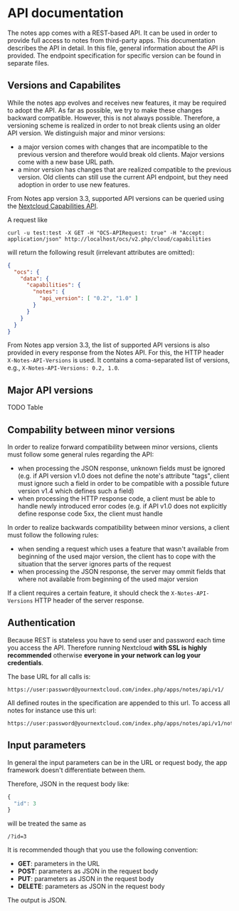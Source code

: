 # API documentation

The notes app comes with a REST-based API.
It can be used in order to provide full access to notes from third-party apps.
This documentation describes the API in detail.
In this file, general information about the API is provided.
The endpoint specification for specific version can be found in separate files.


## Versions and Capabilites

While the notes app evolves and receives new features, it may be required to adopt the API.
As far as possible, we try to make these changes backward compatible.
However, this is not always possible.
Therefore, a versioning scheme is realized in order to not break clients using an older API version.
We distinguish major and minor versions:

- a major version comes with changes that are incompatible to the previous version and therefore would break old clients. Major versions come with a new base URL path.
- a minor version has changes that are realized compatible to the previous version. Old clients can still use the current API endpoint, but they need adoption in order to use new features.

From Notes app version 3.3, supported API versions can be queried using the [Nextcloud Capabilities API](https://docs.nextcloud.com/server/latest/developer_manual/client_apis/OCS/ocs-api-overview.html#capabilities-api).

A request like

	curl -u test:test -X GET -H "OCS-APIRequest: true" -H "Accept: application/json" http://localhost/ocs/v2.php/cloud/capabilities 

will return the following result (irrelevant attributes are omitted):

```json
{
  "ocs": {
    "data": {
      "capabilities": {
        "notes": {
          "api_version": [ "0.2", "1.0" ]
        }
      }
    }
  }
}
```

From Notes app version 3.3, the list of supported API versions is also provided in every response from the Notes API.
For this, the HTTP header `X-Notes-API-Versions` is used.
It contains a coma-separated list of versions, e.g., `X-Notes-API-Versions: 0.2, 1.0`.


## Major API versions

TODO Table

## Compability between minor versions

In order to realize forward compatibility between minor versions, clients must follow some general rules regarding the API:

- when processing the JSON response, unknown fields must be ignored (e.g. if API version v1.0 does not define the note's attribute "tags", client must ignore such a field in order to be compatible with a possible future version v1.4 which defines such a field)
- when processing the HTTP response code, a client must be able to handle newly introduced error codes (e.g. if API v1.0 does not explicitly define response code 5xx, the client must handle 

In order to realize backwards compatibility between minor versions, a client must follow the following rules:

- when sending a request which uses a feature that wasn't available from beginning of the used major version, the client has to cope with the situation that the server ignores parts of the request
- when processing the JSON response, the server may ommit fields that where not available from beginning of the used major version

If a client requires a certain feature, it should check the `X-Notes-API-Versions` HTTP header of the server response.


## Authentication

Because REST is stateless you have to send user and password each time you access the API.
Therefore running Nextcloud **with SSL is highly recommended** otherwise **everyone in your network can log your credentials**.

The base URL for all calls is:

    https://user:password@yournextcloud.com/index.php/apps/notes/api/v1/

All defined routes in the specification are appended to this url. To access all notes for instance use this url:

    https://user:password@yournextcloud.com/index.php/apps/notes/api/v1/notes


## Input parameters

In general the input parameters can be in the URL or request body, the app framework doesn't differentiate between them.

Therefore, JSON in the request body like:
```js
{
  "id": 3
}
```
will be treated the same as

    /?id=3

It is recommended though that you use the following convention:

* **GET**: parameters in the URL
* **POST**: parameters as JSON in the request body
* **PUT**: parameters as JSON in the request body
* **DELETE**: parameters as JSON in the request body

The output is JSON.

